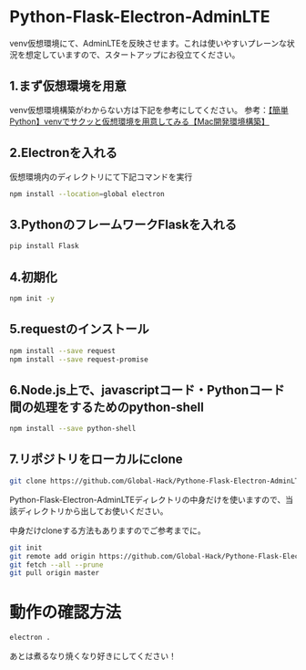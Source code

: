 # Python-Flask-Electron-AdminLTE
venv仮想環境にて、AdminLTEを反映させます。これは使いやすいプレーンな状況を想定していますので、スタートアップにお役立てください。

## 1.まず仮想環境を用意
venv仮想環境構築がわからない方は下記を参考にしてください。
参考：[【簡単Python】venvでサクッと仮想環境を用意してみる【Mac開発環境構築】](https://global-hack.com/blog/archives/93)

## 2.Electronを入れる
仮想環境内のディレクトリにて下記コマンドを実行
```bash
npm install --location=global electron
```

## 3.PythonのフレームワークFlaskを入れる
```bash
pip install Flask
```

## 4.初期化
```bash
npm init -y
```

## 5.requestのインストール
```bash
npm install --save request
npm install --save request-promise
```

## 6.Node.js上で、javascriptコード・Pythonコード間の処理をするためのpython-shell
```bash
npm install --save python-shell
```

## 7.リポジトリをローカルにclone
```bash
git clone https://github.com/Global-Hack/Pythone-Flask-Electron-AdminLTE.git
```
Python-Flask-Electron-AdminLTEディレクトリの中身だけを使いますので、当該ディレクトリから出してお使いください。

中身だけcloneする方法もありますのでご参考までに。
```bash
git init
git remote add origin https://github.com/Global-Hack/Pythone-Flask-Electron-AdminLTE.git
git fetch --all --prune
git pull origin master
```

# 動作の確認方法
```bash
electron .
```

あとは煮るなり焼くなり好きにしてください！
